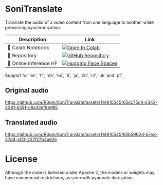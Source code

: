 # SoniTranslate
Translate the audio of a video content from one language to another while preserving synchronization.

| Description | Link |
| ----------- | ---- |
| 📙 Colab Notebook | [![Open In Colab](https://colab.research.google.com/assets/colab-badge.svg)](https://github.com/R3gm/SoniTranslate/blob/main/SoniTranslate_Colab.ipynb) |
| 🎉 Repository | [![GitHub Repository](https://img.shields.io/badge/GitHub-Repository-black?style=flat-square&logo=github)](https://github.com/R3gm/SoniTranslate/) |
| 🚀 Online inference HF | [![Hugging Face Spaces](https://img.shields.io/badge/%F0%9F%A4%97%20Hugging%20Face-Spaces-blue)](https://huggingface.co/spaces/>>>) |


Support for 'en', 'fr', 'de', 'es', 'it', 'ja', 'zh', 'nl', 'uk' 
 and 'pt'



## Original audio
https://github.com/R3gm/SoniTranslate/assets/114810545/65dc75c4-2342-4281-b551-c9a33ef8e965 


## Translated audio
https://github.com/R3gm/SoniTranslate/assets/114810545/92b5962d-b7e3-47d4-af2f-237f27b4a62e






# License
Although the code is licensed under Apache 2, the models or weights may have commercial restrictions, as seen with pyannote diarization.
